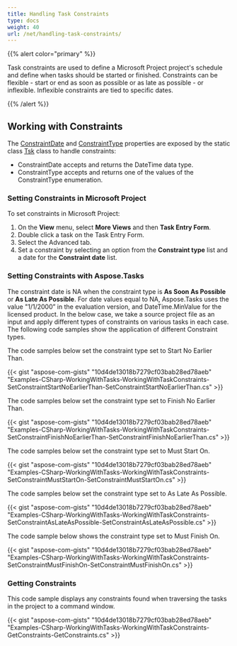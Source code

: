 ```yaml
---
title: Handling Task Constraints
type: docs
weight: 40
url: /net/handling-task-constraints/
---
```


{{% alert color="primary" %}} 

Task constraints are used to define a Microsoft Project project's schedule and define when tasks should be started or finished. Constraints can be flexible - start or end as soon as possible or as late as possible - or inflexible. Inflexible constraints are tied to specific dates.

{{% /alert %}} 
## **Working with Constraints**
The [ConstraintDate](https://apireference.aspose.com/tasks/net/aspose.tasks/tsk/fields/constraintdate) and [ConstraintType](https://apireference.aspose.com/tasks/net/aspose.tasks/tsk/fields/constrainttype) properties are exposed by the static class [Tsk](https://apireference.aspose.com/tasks/net/aspose.tasks/tsk) class to handle constraints:

- ConstraintDate accepts and returns the DateTime data type.
- ConstraintType accepts and returns one of the values of the ConstraintType enumeration.
### **Setting Constraints in Microsoft Project**
To set constraints in Microsoft Project:

1. On the **View** menu, select **More Views** and then **Task Entry Form**.
2. Double click a task on the Task Entry Form.
3. Select the Advanced tab.
4. Set a constraint by selecting an option from the **Constraint type** list and a date for the **Constraint date** list.
### **Setting Constraints with Aspose.Tasks**
The constraint date is NA when the constraint type is **As Soon As Possible** or **As Late As Possible**. For date values equal to NA, Aspose.Tasks uses the value "1/1/2000” in the evaluation version, and DateTime.MinValue for the licensed product. In the below case, we take a source project file as an input and apply different types of constraints on various tasks in each case. The following code samples show the application of different Constraint types.

The code samples below set the constraint type set to Start No Earlier Than.

{{< gist "aspose-com-gists" "10d4de13018b7279cf03bab28ed78aeb" "Examples-CSharp-WorkingWithTasks-WorkingWithTaskConstraints-SetConstraintStartNoEarlierThan-SetConstraintStartNoEarlierThan.cs" >}}



The code samples below set the constraint type set to Finish No Earlier Than.

{{< gist "aspose-com-gists" "10d4de13018b7279cf03bab28ed78aeb" "Examples-CSharp-WorkingWithTasks-WorkingWithTaskConstraints-SetConstraintFinishNoEarlierThan-SetConstraintFinishNoEarlierThan.cs" >}}

The code samples below set the constraint type set to Must Start On.

{{< gist "aspose-com-gists" "10d4de13018b7279cf03bab28ed78aeb" "Examples-CSharp-WorkingWithTasks-WorkingWithTaskConstraints-SetConstraintMustStartOn-SetConstraintMustStartOn.cs" >}}

The code samples below set the constraint type set to As Late As Possible.

{{< gist "aspose-com-gists" "10d4de13018b7279cf03bab28ed78aeb" "Examples-CSharp-WorkingWithTasks-WorkingWithTaskConstraints-SetConstraintAsLateAsPossible-SetConstraintAsLateAsPossible.cs" >}}



The code sample below shows the constraint type set to Must Finish On.

{{< gist "aspose-com-gists" "10d4de13018b7279cf03bab28ed78aeb" "Examples-CSharp-WorkingWithTasks-WorkingWithTaskConstraints-SetConstraintMustFinishOn-SetConstraintMustFinishOn.cs" >}}
### **Getting Constraints**
This code sample displays any constraints found when traversing the tasks in the project to a command window.

{{< gist "aspose-com-gists" "10d4de13018b7279cf03bab28ed78aeb" "Examples-CSharp-WorkingWithTasks-WorkingWithTaskConstraints-GetConstraints-GetConstraints.cs" >}}
